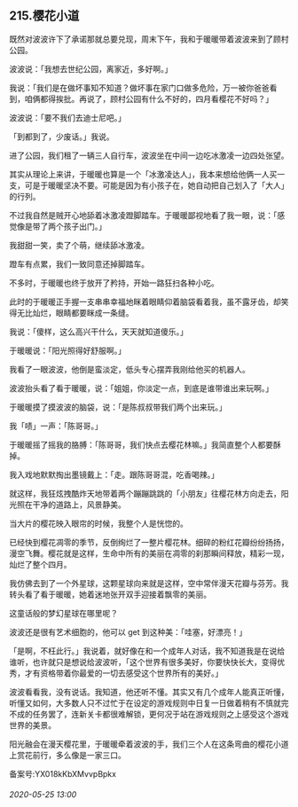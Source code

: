 ## 215.樱花小道
既然对波波许下了承诺那就总要兑现，周末下午，我和于暖暖带着波波来到了顾村公园。


波波说：「我想去世纪公园，离家近，多好啊。」


我说：「我们是在做坏事知不知道？做坏事在家门口做多危险，万一被你爸爸看到，咱俩都得挨批。再说了，顾村公园有什么不好的，四月看樱花不好吗？」


波波说：「要不我们去迪士尼吧。」


「到都到了，少废话。」我说。


进了公园，我们租了一辆三人自行车，波波坐在中间一边吃冰激凌一边四处张望。


其实从理论上来讲，于暖暖也算是一个「冰激凌达人」，我本来想给他俩一人买一支，可是于暖暖坚决不要。可能是因为有小孩子在，她自动把自己划入了「大人」的行列。


不过我自然是贼开心地舔着冰激凌蹬脚踏车。于暖暖鄙视地看了我一眼，说：「感觉像是带了两个孩子出门。」


我甜甜一笑，卖了个萌，继续舔冰激凌。


蹬车有点累，我们一致同意还掉脚踏车。


不多时，于暖暖也终于放开了矜持，开始一路狂扫各种小吃。


此时的于暖暖正手握一支串串幸福地眯着眼睛仰着脑袋看着我，虽不露牙齿，却笑得无比灿烂，眼睛都要眯成一条缝。


我说：「傻样，这么高兴干什么，天天就知道傻乐。」


于暖暖说：「阳光照得好舒服啊。」


我看了一眼波波，他倒是蛮淡定，低头专心摆弄我刚给他买的机器人。


波波抬头看了看于暖暖，说：「姐姐，你淡定一点，到底是谁带谁出来玩啊。」


于暖暖摸了摸波波的脑袋，说：「是陈叔叔带我们两个出来玩。」


我「啧」一声：「陈哥哥。」


于暖暖摇了摇我的胳膊：「陈哥哥，我们快点去樱花林嘛。」我简直整个人都要酥掉。


我入戏地默默掏出墨镜戴上：「走。跟陈哥哥混，吃香喝辣。」


就这样，我狂炫拽酷炸天地带着两个蹦蹦跳跳的「小朋友」往樱花林方向走去，阳光照在干净的道路上，风景静美。


当大片的樱花映入眼帘的时候，我整个人是恍惚的。


已经快到樱花凋零的季节，反倒绚烂了一整片樱花林。细碎的粉红花瓣纷纷扬扬，漫空飞舞。樱花就是这样，生命中所有的美丽在凋零的刹那瞬间释放，精彩一现，灿烂了整个四月。


我仿佛去到了一个外星球，这颗星球向来就是这样，空中常伴漫天花瓣与芬芳。我转头看了看于暖暖，她着迷地张开双手迎接着飘零的美丽。


这童话般的梦幻星球在哪里呢？


波波还是很有艺术细胞的，他可以 get 到这种美：「哇塞，好漂亮！」


「是啊，不枉此行。」我说着，就好像在和一个成年人对话，我不知道我是在说给谁听，也许就只是想说给波波听，「这个世界有很多美好，你要快快长大，变得优秀，才有资格带着你最爱的一切去感受这个世界所有的美好。」


波波看看我，没有说话。我知道，他还听不懂。其实又有几个成年人能真正听懂，听懂又如何，大多数人只不过忙于在设定的游戏规则中日复一日做着稍有不慎就完不成的任务罢了，连新关卡都很难解锁，更何况于站在游戏规则之上感受这个游戏世界的美景。


阳光融会在漫天樱花里，于暖暖牵着波波的手，我们三个人在这条弯曲的樱花小道上赏花前行，多么像是一家三口。


备案号:YX018kKbXMvvpBpkx


###### 2020-05-25 13:00

